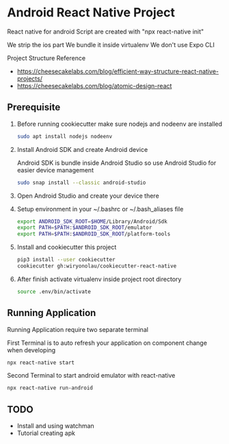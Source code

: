 # Android React Native Project #

React native for android
Script are created with "npx react-native init" 

We strip the ios part
We bundle it inside virtualenv
We don't use Expo CLI

Project Structure Reference 

 - https://cheesecakelabs.com/blog/efficient-way-structure-react-native-projects/
 - https://cheesecakelabs.com/blog/atomic-design-react

## Prerequisite ##

1. Before running cookiecutter make sure nodejs and nodeenv are installed

   ```bash
   sudo apt install nodejs nodeenv
   ```

2. Install Android SDK and create Android device

   Android SDK is bundle inside Android Studio so use Android Studio for easier device management

   ```bash
   sudo snap install --classic android-studio 
   ```

3. Open Android Studio and create your device there

4. Setup environment in your ~/.bashrc or ~/.bash_aliases file

   ```bash
   export ANDROID_SDK_ROOT=$HOME/Library/Android/Sdk
   export PATH=$PATH:$ANDROID_SDK_ROOT/emulator
   export PATH=$PATH:$ANDROID_SDK_ROOT/platform-tools
   ```

5. Install and cookiecutter this project

   ```bash
   pip3 install --user cookiecutter
   cookiecutter gh:wiryonolau/cookiecutter-react-native
   ```

6. After finish activate virtualenv inside project root directory

   ```bash
   source .env/bin/activate
   ```

   

## Running Application ##

Running Application require two separate terminal 

First Terminal is to auto refresh your application on component change when developing

```bash
npx react-native start
```

Second Terminal to start android emulator with react-native

```bash
npx react-native run-android
```


## TODO ##

- Install and using watchman
- Tutorial creating apk